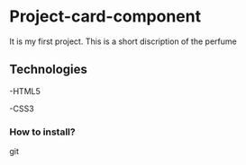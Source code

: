 <h1>Project-card-component</h1>
<p>It is my first project. This is a short discription of the perfume </p>
<h2>Technologies</h2>
<p>-HTML5</p>
<p>-CSS3</p>
<h3>How to install?</h3>
git

